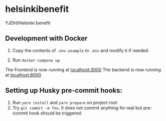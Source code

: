 # helsinkibenefit
YJDH/Helsinki benefit

## Development with Docker

1. Copy the contents of `.env.example` to `.env` and modify it if needed.

2. Run `docker-compose up`

The Frontend is now running at [localhost:3000](http://localhost:3000)
The backend is now running at [localhost:8000](http://localhost:8000)

## Setting up Husky pre-commit hooks:

1. Run `yarn install` and `yarn prepare` on project root
2. Try `git commit -m foo`. It does not commit anything for real but pre-commit hook should be triggered.
